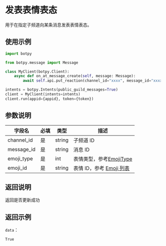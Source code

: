 # 发表表情表态

用于在指定子频道向某条消息发表表情表态。

## 使用示例

```python
import botpy

from botpy.message import Message

class MyClient(botpy.Client):
    async def on_at_message_create(self, message: Message):
        await self.api.put_reaction(channel_id="xxxx", message_id="xxxx", emoji_type=1, emoji_id="4")

intents = botpy.Intents(public_guild_messages=True)
client = MyClient(intents=intents)
client.run(appid={appid}, token={token})
```

## 参数说明

| 字段名      | 必填 | 类型                                  | 描述                             |
| ----------- | ---- | ------------------------------------- | -------------------------------- |
| channel_id  | 是   | string                                | 子频道 ID |
| message_id  | 是   | string                                | 消息 ID                     |
| emoji_type  | 是   | int                                   | 表情类型，参考[EmojiType](../../model/emoji.md#EmojiType)                     |
| emoji_id    | 是   | string                                | 表情 ID，参考 [Emoji 列表](../../model/emoji.md#Emoji-列表) 

## 返回说明

返回是否更新成功

## 返回示例

`data`：

```
True
```
